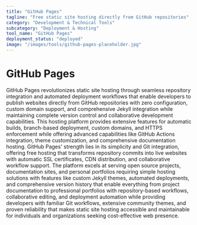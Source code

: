 ```yaml
---
title: "GitHub Pages"
tagline: "Free static site hosting directly from GitHub repositories"
category: "Development & Technical Tools"
subcategory: "Deployment & Hosting"
tool_name: "GitHub Pages"
deployment_status: "deployed"
image: "/images/tools/github-pages-placeholder.jpg"
---
```


# GitHub Pages

GitHub Pages revolutionizes static site hosting through seamless repository integration and automated deployment workflows that enable developers to publish websites directly from GitHub repositories with zero configuration, custom domain support, and comprehensive Jekyll integration while maintaining complete version control and collaborative development capabilities. This hosting platform provides extensive features for automatic builds, branch-based deployment, custom domains, and HTTPS enforcement while offering advanced capabilities like GitHub Actions integration, theme customization, and comprehensive documentation hosting. GitHub Pages' strength lies in its simplicity and Git integration, offering free hosting that transforms repository commits into live websites with automatic SSL certificates, CDN distribution, and collaborative workflow support. The platform excels at serving open source projects, documentation sites, and personal portfolios requiring simple hosting solutions with features like custom Jekyll themes, automated deployments, and comprehensive version history that enable everything from project documentation to professional portfolios with repository-based workflows, collaborative editing, and deployment automation while providing developers with familiar Git workflows, extensive community themes, and proven reliability that makes static site hosting accessible and maintainable for individuals and organizations seeking cost-effective web presence.